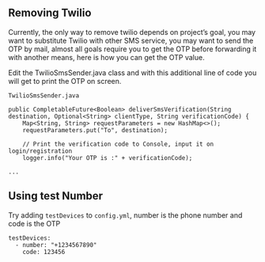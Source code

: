 ## Removing Twilio

Currently, the only way to remove twilio depends on project’s goal, you may want to substitute Twilio with other SMS service, you may want to send the OTP by mail, almost all goals require you to get the OTP before forwarding it with another means, here is how you can get the OTP value.

Edit the TwilioSmsSender.java class and with this additional line of code you will get to print the OTP on screen.

`TwilioSmsSender.java`
```
public CompletableFuture<Boolean> deliverSmsVerification(String destination, Optional<String> clientType, String verificationCode) {
    Map<String, String> requestParameters = new HashMap<>();
    requestParameters.put("To", destination);
  
    // Print the verification code to Console, input it on login/registration
    logger.info("Your OTP is :" + verificationCode);

...
```

## Using test Number
Try adding `testDevices` to `config.yml`, number is the phone number and code is the OTP

```
testDevices:
  - number: "+1234567890"
    code: 123456
```